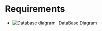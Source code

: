 # Requirements

- DataBase Diagram
<img src="/home/kztahat/401-course/e-commerce/Images/Database Diagram.jpg"
     alt="Database diagram"
     style="float: left; margin-right: 10px;" />
